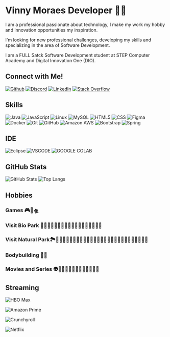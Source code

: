 # Vinny Moraes Developer 👨‍💻

I am a professional passionate about technology, I make my work my hobby and innovation opportunities my inspiration.

I'm looking for new professional challenges, developing my skills and specializing in the area of ​​Software Development.

I am a FULL Satck Software Development student at STEP Computer Academy and Digital Innovation One (DIO).

## Connect with Me!
[![Github](https://img.shields.io/badge/GitHub-100000?style=for-the-badge&logo=github&logoColor=white)](https://github.com/VinnyMoraes-dev)
[![Discord](https://img.shields.io/badge/Discord-5865F2?style=for-the-badge&logo=discord&logoColor=white)](https://discord.gg/638059295715491900)
[![LinkedIn](https://img.shields.io/badge/LinkedIn-357?style=for-the-badge&logo=linkedin&logoColor=ffff)](https://www.linkedin.com/in/vinicius-araujo-moraes-ti/)
[![Stack Overflow](https://img.shields.io/badge/Stack_Overflow-FE7A16?style=for-the-badge&logo=stack-overflow&logoColor=white)](https://stackoverflow.com/users/19320344/vinny-moraes)

## Skills
![Java](https://img.shields.io/badge/Java-ED8B00?style=for-the-badge&logo=openjdk&logoColor=white)
![JavaScript](https://img.shields.io/badge/JavaScript-323330?style=for-the-badge&logo=javascript&logoColor=F7DF1E)
![Linux](https://img.shields.io/badge/Linux-FCC624.svg?style=for-the-badge&logo=Linux&logoColor=black)
![MySQL](https://img.shields.io/badge/MySQL-005C84?style=for-the-badge&logo=mysql&logoColor=white)
![HTML5](https://img.shields.io/badge/HTML5-E34F26?style=for-the-badge&logo=html5&logoColor=white)
![CSS](https://img.shields.io/badge/CSS3-1572B6?style=for-the-badge&logo=css3&logoColor=white)
![Figma](https://img.shields.io/badge/Figma-F24E1E?style=for-the-badge&logo=figma&logoColor=white)
![Docker](https://img.shields.io/badge/Docker-2CA5E0?style=for-the-badge&logo=docker&logoColor=white)
![Git](https://img.shields.io/badge/Git-F05032.svg?style=for-the-badge&logo=Git&logoColor=white)
![GitHub](https://img.shields.io/badge/GitHub-181717.svg?style=for-the-badge&logo=GitHub&logoColor=white)
![Amazon AWS](https://img.shields.io/badge/Amazon_AWS-FF9900?style=for-the-badge&logo=amazonaws&logoColor=white)
![Bootstrap](https://img.shields.io/badge/Bootstrap-563D7C?style=for-the-badge&logo=bootstrap&logoColor=white)
![Spring](https://img.shields.io/badge/Spring-6DB33F?style=for-the-badge&logo=spring&logoColor=white)

## IDE 
![Eclipse](https://img.shields.io/badge/Eclipse-2C2255?style=for-the-badge&logo=eclipse&logoColor=white)
![VSCODE](https://img.shields.io/badge/VSCode-0078D4?style=for-the-badge&logo=visual%20studio%20code&logoColor=whit)
![GOOGLE COLAB](https://img.shields.io/badge/Google%20Colab-F9AB00.svg?style=for-the-badge&logo=Google-Colab&logoColor=white)

## GitHub Stats
![GitHub Stats](https://github-readme-stats.vercel.app/api?username=VinnyMoraes-dev&show_icons=true&theme=tokyonight) 
![Top Langs](https://github-readme-stats.vercel.app/api/top-langs/?username=VinnyMoraes-dev&layout=compact&theme=tokyonight)


## Hobbies
### Games 🎮👾🛸

### Visit Bio Park 🐘🦒🦧🦍🐒🦝🦥🦁🦢🐅🦛🦏🦙🦉🦚🦔🐢🐊

### Visit Natural Park🏞️🌳🌳🍃🍃🌼🌻🍄🦢🦜🐦‍🦅🐄🐂🐎🐎🐖🐖🐸🐊🐞🦗🐜🐜🐜🐌🐛🐝

### Bodybuilding 🏋️‍♂️

### Movies and Series 👽👨‍🚀🚀🧙‍♂️🧝‍♀️🧛🏻‍♂️🥊🥋

## Streaming
![HBO Max](https://img.shields.io/badge/HBO-000000.svg?style=for-the-badge&logo=HBO&logoColor=white)

![Amazon Prime](https://img.shields.io/badge/Amazon%20Prime-00A8E1?style=for-the-badge&logo=netflix&logoColor=white)

![Crunchyroll](https://img.shields.io/badge/Crunchyroll-F47521?style=for-the-badge&logo=crunchyroll&logoColor=white)

![Netflix](https://img.shields.io/badge/Netflix-E50914?style=for-the-badge&logo=netflix&logoColor=white)
